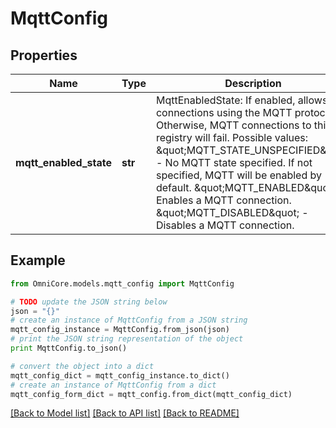 # MqttConfig


## Properties
Name | Type | Description | Notes
------------ | ------------- | ------------- | -------------
**mqtt_enabled_state** | **str** | MqttEnabledState: If enabled, allows connections using the MQTT protocol. Otherwise, MQTT connections to this registry will fail.  Possible values:   \&quot;MQTT_STATE_UNSPECIFIED\&quot; - No MQTT state specified. If not specified, MQTT will be enabled by default.   \&quot;MQTT_ENABLED\&quot; - Enables a MQTT connection.   \&quot;MQTT_DISABLED\&quot; - Disables a MQTT connection. | [optional] 

## Example

```python
from OmniCore.models.mqtt_config import MqttConfig

# TODO update the JSON string below
json = "{}"
# create an instance of MqttConfig from a JSON string
mqtt_config_instance = MqttConfig.from_json(json)
# print the JSON string representation of the object
print MqttConfig.to_json()

# convert the object into a dict
mqtt_config_dict = mqtt_config_instance.to_dict()
# create an instance of MqttConfig from a dict
mqtt_config_form_dict = mqtt_config.from_dict(mqtt_config_dict)
```
[[Back to Model list]](../README.md#documentation-for-models) [[Back to API list]](../README.md#documentation-for-api-endpoints) [[Back to README]](../README.md)


